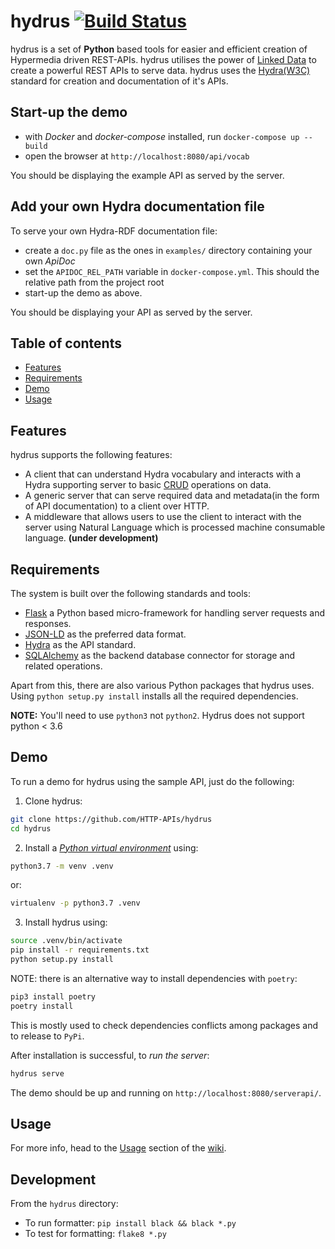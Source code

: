 hydrus [![Build Status](https://travis-ci.com/HTTP-APIs/hydrus.svg?branch=master)](https://travis-ci.com/HTTP-APIs/hydrus)
===================
hydrus is a set of **Python** based tools for easier and efficient creation of Hypermedia driven REST-APIs. hydrus utilises the power of [Linked Data](https://en.wikipedia.org/wiki/Linked_data) to create a powerful REST APIs to serve data.
hydrus uses the [Hydra(W3C)](http://www.hydra-cg.com/) standard for creation and documentation of it's APIs.

Start-up the demo
-----------------
* with *Docker* and *docker-compose* installed, run `docker-compose up --build`
* open the browser at `http://localhost:8080/api/vocab`

You should be displaying the example API as served by the server.

Add your own Hydra documentation file
-------------------------------------
To serve your own Hydra-RDF documentation file:
* create a `doc.py` file as the ones in `examples/` directory containing your own *ApiDoc*
* set the `APIDOC_REL_PATH` variable in `docker-compose.yml`. This should the relative path from the project root
* start-up the demo as above.

You should be displaying your API as served by the server.

Table of contents
-------------
* [Features](#features)
* [Requirements](#req)
* [Demo](#demo)
* [Usage](#usage)

<a name="features"></a>
Features
-------------
hydrus supports the following features:
- A client that can understand Hydra vocabulary and interacts with a Hydra supporting server to basic [CRUD](https://en.wikipedia.org/wiki/Create,_read,_update_and_delete) operations on data.
- A generic server that can serve required data and metadata(in the form of API documentation) to a client over HTTP.
- A middleware that allows users to use the client to interact with the server using Natural Language which is processed machine consumable language. **(under development)**

<a name="req"></a>
Requirements
-------------
The system is built over the following standards and tools:
- [Flask](http://flask.pocoo.org/) a Python based micro-framework for handling server requests and responses.
- [JSON-LD](http://json-ld.org/spec/latest/json-ld/) as the preferred data format.
- [Hydra](http://www.hydra-cg.com/) as the API standard.
- [SQLAlchemy](http://www.sqlalchemy.org/) as the backend database connector for storage and related operations.

Apart from this, there are also various Python packages that hydrus uses. Using `python setup.py install` installs all the required dependencies.

**NOTE:** You'll need to use `python3` not `python2`. Hydrus does not support python < 3.6

<a name="demo"></a>
Demo
-------------
To run a demo for hydrus using the sample API, just do the following:

1. Clone hydrus:
```bash
git clone https://github.com/HTTP-APIs/hydrus
cd hydrus
```
2. Install a [*Python virtual environment*](https://packaging.python.org/guides/installing-using-pip-and-virtual-environments/) using:
```bash
python3.7 -m venv .venv
```
or:
```bash
virtualenv -p python3.7 .venv
```

3. Install hydrus using:
```bash
source .venv/bin/activate
pip install -r requirements.txt
python setup.py install
```

NOTE: there is an alternative way to install dependencies with `poetry`:
```bash
pip3 install poetry
poetry install
```
This is mostly used to check dependencies conflicts among packages and to release to `PyPi`.
 
After installation is successful, to *run the server*:
```bash
hydrus serve
```

The demo should be up and running on `http://localhost:8080/serverapi/`.

<a name="usage"></a>
Usage
-------------
For more info, head to the [Usage](http://www.hydraecosystem.org/01-Usage.html) section of the [wiki](http://www.hydraecosystem.org/).


Development
-------------

From the `hydrus` directory:
* To run formatter: `pip install black && black *.py`
* To test for formatting: `flake8 *.py`

